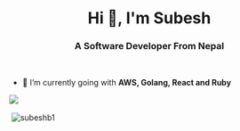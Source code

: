 <h1 align="center">Hi 👋, I'm Subesh</h1>
<h3 align="center">A Software Developer From Nepal</h3>

<br/>

- 🌱 I’m currently going with **AWS, Golang, React and Ruby**



<img src="https://github-profile-trophy.vercel.app/?username=subeshb1&theme=dracula&column=3&margin-w=15&margin-h=15 (https://github.com/ryo-ma/github-profile-trophy)">

<p>&nbsp;<img align="center" src="https://github-readme-stats.vercel.app/api?username=subeshb1&show_icons=true&count_private=true&theme=dark" alt="subeshb1" /></p>

